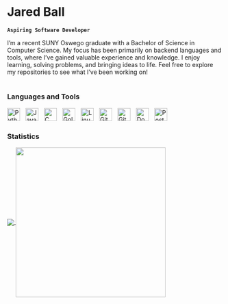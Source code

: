 # Jared Ball

**`Aspiring Software Developer`**

I’m a recent SUNY Oswego graduate with a Bachelor of Science in Computer Science. My focus has been primarily on backend languages and tools, where I’ve gained valuable experience and knowledge. I enjoy learning, solving problems, and bringing ideas to life. Feel free to explore my repositories to see what I’ve been working on!

#

### Languages and Tools

<img align="left" alt="Python" width="30px" style="padding-right:10px;" src="https://cdn.jsdelivr.net/gh/devicons/devicon/icons/python/python-plain.svg" />
<img align="left" alt="Java" width="30px" style="padding-right:10px;" src="https://cdn.jsdelivr.net/gh/devicons/devicon/icons/java/java-original.svg"/>
<img align="left" alt="C" width="30px" style="padding-right:10px;" src="https://cdn.jsdelivr.net/gh/devicons/devicon@latest/icons/c/c-original.svg"/>
<img align="left" alt="Golang" width="30px" style="padding-right:10px;" src="https://cdn.jsdelivr.net/gh/devicons/devicon@latest/icons/go/go-original.svg"/>
<img align="left" alt="Linux" width="30px" style="padding-right:10px;" src="https://cdn.jsdelivr.net/gh/devicons/devicon/icons/linux/linux-original.svg" />
<img align="left" alt="GitHub" width="30px" style="padding-right:10px;" src="https://cdn.jsdelivr.net/gh/devicons/devicon/icons/github/github-original.svg" />
<img align="left" alt="Git" width="30px" style="padding-right:10px;" src="https://cdn.jsdelivr.net/gh/devicons/devicon/icons/git/git-original.svg" />
<img align="left" alt="Docker" width="30px" style="padding-right:10px;" src="https://cdn.jsdelivr.net/gh/devicons/devicon@latest/icons/docker/docker-plain.svg"/>
<img align="left" alt="Postman" width="30px" style="padding-right:10px;" src="https://cdn.jsdelivr.net/gh/devicons/devicon@latest/icons/postman/postman-original.svg"/>

<br />

#

### Statistics

<a href="https://github.com/jaredball/">
  <img align="center" src="https://github-readme-stats.vercel.app/api?username=jaredball&show_icons=true&theme=transparent" />
</a>
<a href="https://github.com/jaredball/">
  <img align="center" style="width: 350px;" src="https://github-readme-stats.vercel.app/api/top-langs/?username=jaredball&layout=compact&theme=transparent" />
</a>
